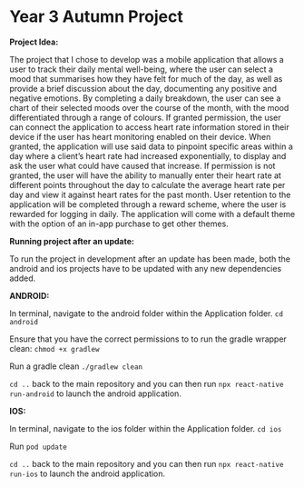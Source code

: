 # Year 3 Autumn Project

**Project Idea:**

The project that I chose to develop was a mobile application that allows a user to track their daily mental well-being, where the user can select a mood that summarises how they have felt for much of the day, as well as provide a brief discussion about the day, documenting any positive and negative emotions. By completing a daily breakdown, the user can see a chart of their selected moods over the course of the month, with the mood differentiated through a range of colours. If granted permission, the user can connect the application to access heart rate information stored in their device if the user has heart monitoring enabled on their device. When granted, the application will use said data to pinpoint specific areas within a day where a client’s heart rate had increased exponentially, to display and ask the user what could have caused that increase. If permission is not granted, the user will have the ability to manually enter their heart rate at different points throughout the day to calculate the average heart rate per day and view it against heart rates for the past month.  User retention to the application will be completed through a reward scheme, where the user is rewarded for logging in daily. The application will come with a default theme with the option of an in-app purchase to get other themes.

**Running project after an update:**

To run the project in development after an update has been made, both the android and ios projects have to be updated with any new dependencies added.

**ANDROID:**

In terminal, navigate to the android folder within the Application folder. `cd android`

Ensure that you have the correct permissions to to run the gradle wrapper clean: `chmod +x gradlew`

Run a gradle clean `./gradlew clean` 

`cd ..` back to the main repository and you can then run `npx react-native run-android` to launch the android application.

**IOS:**

In terminal, navigate to the ios folder within the Application folder. `cd ios`

Run `pod update`

`cd ..` back to the main repository and you can then run `npx react-native run-ios` to launch the android application.
